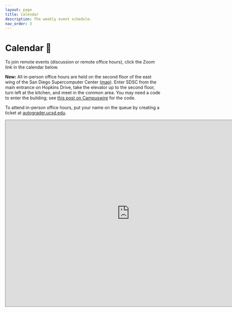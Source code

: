 ```yaml
---
layout: page
title: Calendar
description: The weekly event schedule.
nav_order: 3
---
```


# Calendar 📅

To join remote events (discussion or remote office hours), click the Zoom link in the calendar below.

**New:** All in-person office hours are held on the second floor of the east wing of the San Diego Supercomputer Center ([map](https://g.page/SDSC_UCSanDiego?share)). Enter SDSC from the main entrance on Hopkins Drive, take the elevator up to the second floor, turn left at the kitchen, and meet in the common area. You may need a code to enter the building; see [this post on Campuswire](https://campuswire.com/c/GF82D3B2E/feed/17) for the code.

To attend in-person office hours, put your name on the queue by creating a ticket at [autograder.ucsd.edu](https://autograder.ucsd.edu).

<iframe src="https://calendar.google.com/calendar/embed?height=600&wkst=1&bgcolor=%23ffffff&ctz=America%2FLos_Angeles&src=Y184bGFtdjk2aXJ0OWpnN3E3NDJtNTZlcHNma0Bncm91cC5jYWxlbmRhci5nb29nbGUuY29t&color=%237CB342&mode=WEEK" style="border:solid 1px #777" width="800" height="600" frameborder="0" scrolling="no"></iframe>